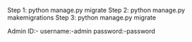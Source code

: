 Step 1: python manage.py migrate
Step 2: python manage.py makemigrations
Step 3: python manage.py migrate

Admin ID:-
username:-admin
password:-password
